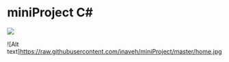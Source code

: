 # miniProject C#
<img src="hhttps://raw.githubusercontent.com/inaveh/miniProject/master/home.jpg"/>

![Alt text]https://raw.githubusercontent.com/inaveh/miniProject/master/home.jpg
